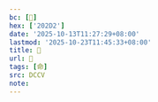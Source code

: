 ```yaml
---
bc: [𠋒]
hex: ['202D2']
date: '2025-10-13T11:27:29+08:00'
lastmod: '2025-10-23T11:45:33+08:00'
title: 󰗽
url: 󰗽
tags: [命]
src: DCCV
note:
---
```

